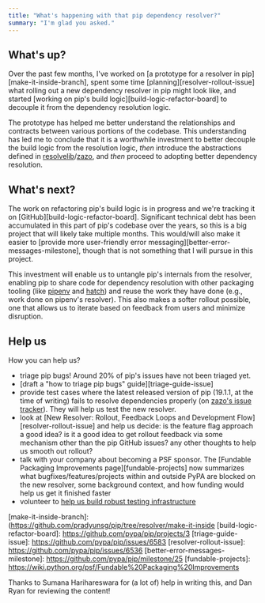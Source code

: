 ```yaml
---
title: "What's happening with that pip dependency resolver?"
summary: "I'm glad you asked."
---
```


## What's up?

Over the past few months, I've worked on [a prototype for a resolver in pip][make-it-inside-branch], spent some time [planning][resolver-rollout-issue] what rolling out a new dependency resolver in pip might look like, and started [working on pip's build logic][build-logic-refactor-board] to decouple it from the dependency resolution logic.

The prototype has helped me better understand the relationships and contracts between various portions of the codebase. This understanding has led me to conclude that it is a worthwhile investment to better decouple the build logic from the resolution logic, _then_ introduce the abstractions defined in [resolvelib]/[zazo], and _then_ proceed to adopting better dependency resolution.

## What's next?

The work on refactoring pip's build logic is in progress and we're tracking it on [GitHub][build-logic-refactor-board]. Significant technical debt has been accumulated in this part of pip's codebase over the years, so this is a big project that will likely take multiple months. This would/will also make it easier to [provide more user-friendly error messaging][better-error-messages-milestone], though that is not something that I will pursue in this project.

This investment will enable us to untangle pip's internals from the resolver, enabling pip to share code for dependency resolution with other packaging tooling (like [pipenv] and [hatch]) and reuse the work they have done (e.g., work done on pipenv's resolver). This also makes a softer rollout possible, one that allows us to iterate based on feedback from users and minimize disruption.

## Help us

How you can help us?

* triage pip bugs! Around 20% of pip's issues have not been triaged yet.
* [draft a "how to triage pip bugs" guide][triage-guide-issue]
* provide test cases where the latest released version of pip (19.1.1, at the time of writing) fails to resolve dependencies properly (on [zazo's issue tracker][zazo-issues]). They will help us test the new resolver.
* look at [New Resolver: Rollout, Feedback Loops and Development Flow][resolver-rollout-issue] and help us decide: is the feature flag approach a good idea? is it a good idea to get rollout feedback via some mechanism other than the pip GitHub issues? any other thoughts to help us smooth out rollout?
* talk with your company about becoming a PSF sponsor. The [Fundable Packaging Improvements page][fundable-projects] now summarizes what bugfixes/features/projects within and outside PyPA are blocked on the new resolver, some background context, and how funding would help us get it finished faster
* volunteer to [help us build robust testing infrastructure][integration-test]

[resolvelib]: https://pypi.org/project/resolvelib/
[zazo]: https://github.com/pradyunsg/zazo/
[pipenv]: https://github.com/pypa/pipenv/
[hatch]: https://github.com/ofek/hatch/
[zazo-issues]: https://github.com/pradyunsg/zazo/issues
[integration-test]: https://github.com/pypa/integration-test/issues
[make-it-inside-branch]: (https://github.com/pradyunsg/pip/tree/resolver/make-it-inside
[build-logic-refactor-board]: https://github.com/pypa/pip/projects/3
[triage-guide-issue]: https://github.com/pypa/pip/issues/6583
[resolver-rollout-issue]: https://github.com/pypa/pip/issues/6536
[better-error-messages-milestone]: https://github.com/pypa/pip/milestone/25
[fundable-projects]: https://wiki.python.org/psf/Fundable%20Packaging%20Improvements

Thanks to Sumana Harihareswara for (a lot of) help in writing this, and Dan Ryan for reviewing the content!
